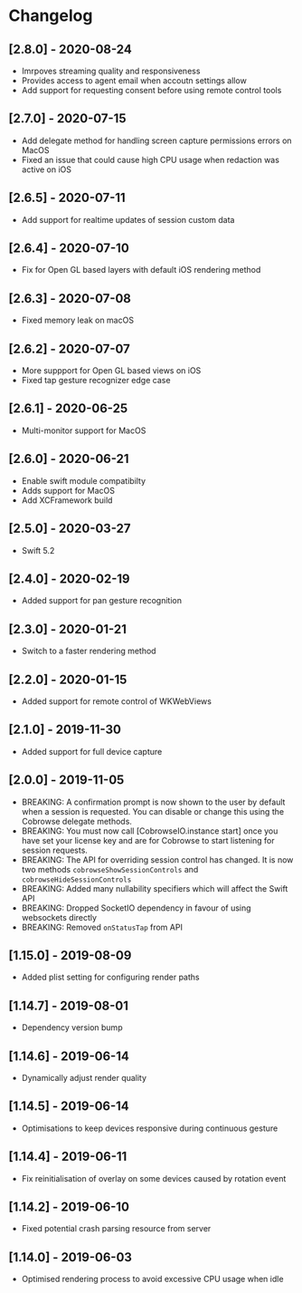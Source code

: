 # Changelog

## [2.8.0] - 2020-08-24
- Imrpoves streaming quality and responsiveness
- Provides access to agent email when accoutn settings allow
- Add support for requesting consent before using remote control tools

## [2.7.0] - 2020-07-15
- Add delegate method for handling screen capture permissions errors on MacOS
- Fixed an issue that could cause high CPU usage when redaction was active on iOS

## [2.6.5] - 2020-07-11
- Add support for realtime updates of session custom data

## [2.6.4] - 2020-07-10
- Fix for Open GL based layers with default iOS rendering method

## [2.6.3] - 2020-07-08
- Fixed memory leak on macOS

## [2.6.2] - 2020-07-07
- More suppport for Open GL based views on iOS
- Fixed tap gesture recognizer edge case

## [2.6.1] - 2020-06-25
- Multi-monitor support for MacOS

## [2.6.0] - 2020-06-21
- Enable swift module compatibilty
- Adds support for MacOS
- Add XCFramework build

## [2.5.0] - 2020-03-27
- Swift 5.2

## [2.4.0] - 2020-02-19
- Added support for pan gesture recognition

## [2.3.0] - 2020-01-21
- Switch to a faster rendering method

## [2.2.0] - 2020-01-15
- Added support for remote control of WKWebViews

## [2.1.0] - 2019-11-30
- Added support for full device capture

## [2.0.0] - 2019-11-05
- BREAKING: A confirmation prompt is now shown to the user by default when a session is requested.
            You can disable or change this using the Cobrowse delegate methods.
- BREAKING: You must now call [CobrowseIO.instance start] once you have set your license key and are
            for Cobrowse to start listening for session requests.
- BREAKING: The API for overriding session control has changed. It is now two methods `cobrowseShowSessionControls` and `cobrowseHideSessionControls`
- BREAKING: Added many nullability specifiers which will affect the Swift API
- BREAKING: Dropped SocketIO dependency in favour of using websockets directly
- BREAKING: Removed `onStatusTap` from API

## [1.15.0] - 2019-08-09
- Added plist setting for configuring render paths

## [1.14.7] - 2019-08-01
- Dependency version bump

## [1.14.6] - 2019-06-14
- Dynamically adjust render quality

## [1.14.5] - 2019-06-14
- Optimisations to keep devices responsive during continuous gesture

## [1.14.4] - 2019-06-11
- Fix reinitialisation of overlay on some devices caused by rotation event

## [1.14.2] - 2019-06-10
- Fixed potential crash parsing resource from server

## [1.14.0] - 2019-06-03
- Optimised rendering process to avoid excessive CPU usage when idle
